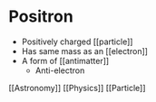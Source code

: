 # Positron

- Positively charged [[particle]]
- Has same mass as an [[electron]]
- A form of [[antimatter]]
  - Anti-electron

[[Astronomy]] [[Physics]] [[Particle]]

